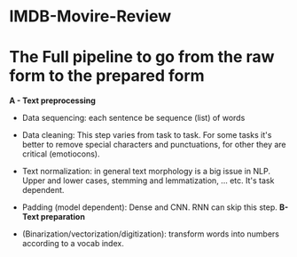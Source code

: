 # IMDB-Movire-Review
# The Full pipeline to go from the raw form to the prepared form
__A - Text preprocessing__

  - Data sequencing: each sentence be sequence (list) of words
  - Data cleaning: This step varies from task to task. For some tasks it's better to remove special characters and punctuations, for other they are critical (emotiocons).
  - Text normalization: in general text morphology is a big issue in NLP. Upper and lower cases, stemming and lemmatization, ... etc. It's task dependent.
  - Padding (model dependent): Dense and CNN. RNN can skip this step.
__B- Text preparation__

  - (Binarization/vectorization/digitization): transform words into numbers according to a vocab index.
